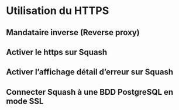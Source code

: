 # Utilisation du HTTPS

## Mandataire inverse (Reverse proxy) 
## Activer le https sur Squash 
## Activer l’affichage détail d’erreur sur Squash 
## Connecter Squash à une BDD PostgreSQL en mode SSL
